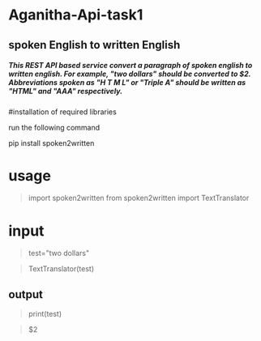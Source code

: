 # Aganitha-Api-task1
## spoken English to written English
##### This REST API based service convert a paragraph of spoken english to written english. For example, "two dollars" should be converted to $2. Abbreviations spoken as "H T M L" or "Triple A" should be written as "HTML" and "AAA" respectively.
#installation of required libraries

run the following command

pip install spoken2written

# usage
>import spoken2written
>from spoken2written import TextTranslator 
# input
>test="two dollars"

>TextTranslator(test)
## output
>print(test)

>$2
